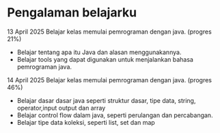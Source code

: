 Pengalaman belajarku
==
13 April 2025
Belajar kelas memulai pemrograman dengan java. (progres 21%)
- Belajar tentang apa itu Java dan alasan menggunakannya.
- Belajar tools yang dapat digunakan untuk menjalankan bahasa pemrograman java.

14 April 2025
Belajar kelas memulai pemrograman dengan java. (progres 46%)
- Belajar dasar dasar java seperti struktur dasar, tipe data, string, operator,input output dan array
- Belajar control flow dalam java, seperti perulangan dan percabangan.
- Belajar tipe data koleksi, seperti list, set dan map
